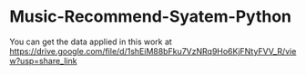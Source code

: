 # Music-Recommend-Syatem-Python
You can get the data applied in this work at https://drive.google.com/file/d/1shEiM88bFku7VzNRq9Ho6KjFNtyFVV_R/view?usp=share_link
